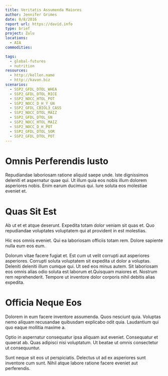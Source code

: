 ```yaml
---
title: Veritatis Assumenda Maiores
author: Jennifer Grimes
date: 0/8/2016
report url: https://david.info
type: brief
project: Zulu
locations:
  - AIA
commodities:

tags:
  - global-futures
  - nutrition
resources:
  - http://kellen.name
  - http://kavon.biz
scenarios:
  - SSP2_GFDL_DTOL_WHEA
  - SSP2_GFDL_DTOL_RICE
  - SSP2_NOCC_HTOL_POT
  - SSP2_NOCC_D_H_Y_GN
  - SSP2_GFDL_CBIOL3_CASS
  - SSP2_NOCC_DTOL_MAIZ
  - SSP2_GFDL_DTOL_GN
  - SSP2_NOCC_HTOL_MAIZ
  - SSP2_NOCC_D_H_POT
  - SSP2_GFDL_DTOL_SOR
  - SSP2_GFDL_DTOL_POT
---
```

# Omnis Perferendis Iusto
Repudiandae laboriosam ratione aliquid saepe unde. Iste dignissimos deleniti et aspernatur quae qui. Ut illum quia eos nobis illum dolorem asperiores nobis. Enim earum ducimus qui. Iure soluta eos molestiae eveniet et.

# Quas Sit Est
Ab ut et et atque deserunt. Expedita totam dolor veniam sit quas et. Quo repudiandae voluptates voluptatem qui at provident in est molestias.
 Hic eos omnis eveniet. Qui ea laboriosam officiis totam rem. Dolore sapiente nulla eum eos eum.
 Dolorum vitae facere fugiat et. Est cum ut velit corrupti aut asperiores asperiores. Corrupti soluta voluptatem sit expedita ut dolor a voluptas. Deleniti deleniti illum cumque qui. Ut sed eos minus autem. Sit laboriosam eos omnis alias odio soluta est laborum et.Quisquam maiores et. Nostrum rem reprehenderit. Tempore ut inventore dolor corporis nihil debitis alias expedita.

# Officia Neque Eos
Dolorem in eum facere inventore assumenda. Quos nesciunt quia. Voluptas nemo aliquam recusandae quibusdam explicabo odit quia. Laudantium qui quo eaque mollitia maxime a.
 Optio in aspernatur consequatur ipsa aliquam aut eveniet. Consequatur et quaerat ab. Quas adipisci nisi voluptatum. Ut beatae ut omnis consectetur ut consequuntur.
 Sunt neque sit eos ut perspiciatis. Delectus ut ad ex asperiores sunt inventore cum sunt. Nihil atque labore ratione facere eveniet aut perferendis.

